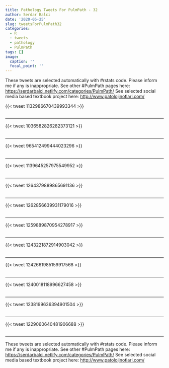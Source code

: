 ```yaml
---
title: Pathology Tweets For PulmPath - 32
author: Serdar Balci
date: '2020-05-25'
slug: tweetsForPulmPath32
categories:
  - R
  - tweets
  - pathology
  - PulmPath
tags: []
image:
  caption: ''
  focal_point: ''
---
```



These tweets are selected automatically with #rstats code. Please inform me if any is inappropriate.
See other #PulmPath pages here: https://serdarbalci.netlify.com/categories/PulmPath/ 
See selected social media based textbook project here: http://www.patolojinotlari.com/

{{< tweet 1132986670439993344 >}}
<br>
<br>
<hr>
{{< tweet 1036582826282373121 >}}
<br>
<br>
<hr>
{{< tweet 965412499444023296 >}}
<br>
<br>
<hr>
{{< tweet 1139645257975549952 >}}
<br>
<br>
<hr>
{{< tweet 1264379889865691136 >}}
<br>
<br>
<hr>
{{< tweet 1262856639931179016 >}}
<br>
<br>
<hr>
{{< tweet 1259889870954278917 >}}
<br>
<br>
<hr>
{{< tweet 1243221872914903042 >}}
<br>
<br>
<hr>
{{< tweet 1242661985159917568 >}}
<br>
<br>
<hr>
{{< tweet 1240018118996627458 >}}
<br>
<br>
<hr>
{{< tweet 1238199636394901504 >}}
<br>
<br>
<hr>
{{< tweet 1229060640481906688 >}}
<br>
<br>
<hr>


These tweets are selected automatically with #rstats code. Please inform me if any is inappropriate.
See other #PulmPath pages here: https://serdarbalci.netlify.com/categories/PulmPath/ 
See selected social media based textbook project here: http://www.patolojinotlari.com/
